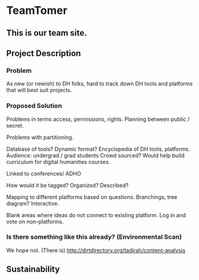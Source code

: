 # TeamTomer

## This is our team site. 

## Project Description

### Problem
As new (or newish) to DH folks, hard to track down DH tools and platforms that will best suit projects. 

### Proposed Solution

Problems in terms access, permissions, rights. Planning between public / secret. 

Problems with partitioning. 

Database of tools? 
Dynamic format? Encyclopedia of DH tools, platforms. 
Audience: undergrad / grad students 
Crowd sourced?
Would help build curriculum for digital humanities courses. 

Linked to conferences/ ADHO

How would it be tagged? Organized? Described?

Mapping to different platforms based on questions. Branchings, tree diagram? Interactive. 

Blank areas where ideas do not connect to existing platform. Log in and vote on non-platforms. 

### Is there something like this already? (Environmental Scan)

We hope not. (There is) http://dirtdirectory.org/tadirah/content-analysis

## Sustainability 

